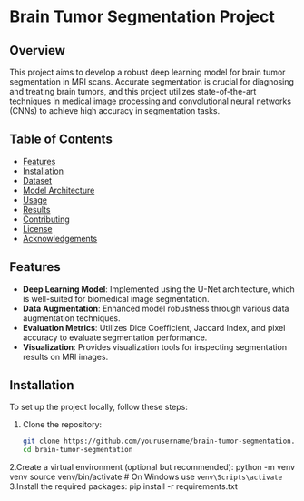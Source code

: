 # Brain Tumor Segmentation Project

## Overview
This project aims to develop a robust deep learning model for brain tumor segmentation in MRI scans. Accurate segmentation is crucial for diagnosing and treating brain tumors, and this project utilizes state-of-the-art techniques in medical image processing and convolutional neural networks (CNNs) to achieve high accuracy in segmentation tasks.

## Table of Contents
- [Features](#features)
- [Installation](#installation)
- [Dataset](#dataset)
- [Model Architecture](#model-architecture)
- [Usage](#usage)
- [Results](#results)
- [Contributing](#contributing)
- [License](#license)
- [Acknowledgements](#acknowledgements)

## Features
- **Deep Learning Model**: Implemented using the U-Net architecture, which is well-suited for biomedical image segmentation.
- **Data Augmentation**: Enhanced model robustness through various data augmentation techniques.
- **Evaluation Metrics**: Utilizes Dice Coefficient, Jaccard Index, and pixel accuracy to evaluate segmentation performance.
- **Visualization**: Provides visualization tools for inspecting segmentation results on MRI images.

## Installation
To set up the project locally, follow these steps:

1. Clone the repository:
   ```bash
   git clone https://github.com/yourusername/brain-tumor-segmentation.git
   cd brain-tumor-segmentation
2.Create a virtual environment (optional but recommended):
  python -m venv venv
source venv/bin/activate  # On Windows use `venv\Scripts\activate`
3.Install the required packages:
  pip install -r requirements.txt
